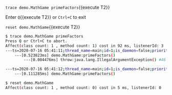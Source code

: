 
`trace demo.MathGame primeFactors`{{execute T2}}

Enter `Q`{{execute T2}} or `Ctrl+C` to exit

`reset demo.MathGame`{{execute T2}}


```bash
$ trace demo.MathGame primeFactors
Press Q or Ctrl+C to abort.
Affect(class count: 1 , method count: 1) cost in 92 ms, listenerId: 3
---ts=2020-07-16 05:41:11;thread_name=main;id=1;is_daemon=false;priority=5;TCCL=sun.misc.Launcher$AppClassLoader@70dea4e
    ---[0.523823ms] demo.MathGame:primeFactors()
        ---[0.004476ms] throw:java.lang.IllegalArgumentException() #46

---ts=2020-07-16 05:41:12;thread_name=main;id=1;is_daemon=false;priority=5;TCCL=sun.misc.Launcher$AppClassLoader@70dea4e
    ---[0.111285ms] demo.MathGame:primeFactors()

$ reset demo.MathGame
Affect(class count: 1 , method count: 0) cost in 5 ms, listenerId: 0
```
